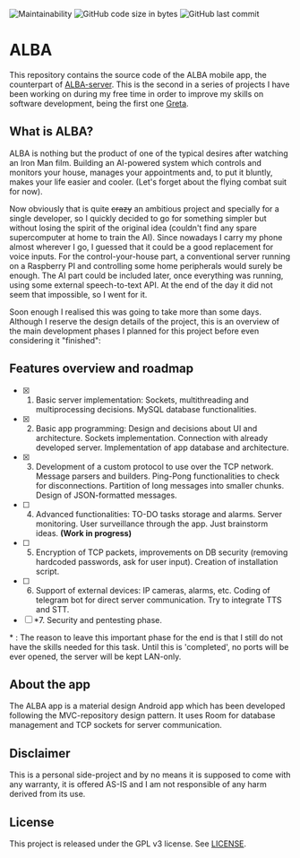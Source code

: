 ![Maintainability](https://img.shields.io/static/v1?label=maintainability&message=DEPRECATED&color=red)
![GitHub code size in bytes](https://img.shields.io/github/languages/code-size/h3xduck/Alba)
![GitHub last commit](https://img.shields.io/github/last-commit/h3xduck/Alba)
# ALBA

This repository contains the source code of the ALBA mobile app, the counterpart of [ALBA-server](https://github.com/h3xduck/Alba-Server/). This is the second in a series of projects I have been working on during my free time in order to improve my skills on software development, being the first one [Greta](https://github.com/h3xduck/Greta/).

## What is ALBA?
ALBA is nothing but the product of one of the typical desires after watching an Iron Man film. Building an AI-powered system which controls and monitors your house, manages your appointments and, to put it bluntly, makes your life easier and cooler. (Let's forget about the flying combat suit for now).

Now obviously that is quite ~~crazy~~ an ambitious project and specially for a single developer, so I quickly decided to go for something simpler but without losing the spirit of the original idea (couldn't find any spare supercomputer at home to train the AI). Since nowadays I carry my phone almost wherever I go, I guessed that it could be a good replacement for voice inputs. For the control-your-house part, a conventional server running on a Raspberry PI and controlling some home peripherals would surely be enough. The AI part could be included later, once everything was running, using some external speech-to-text API. At the end of the day it did not seem that impossible, so I went for it.

Soon enough I realised this was going to take more than some days. Although I reserve the design details of the project, this is an overview of the main development phases I planned for this project before even considering it "finished":

## Features overview and roadmap

- [x] 1. Basic server implementation: Sockets, multithreading and multiprocessing decisions. MySQL database functionalities.
- [x] 2. Basic app programming: Design and decisions about UI and architecture. Sockets implementation. Connection with already developed server. Implementation of app database and architecture.
- [x] 3. Development of a custom protocol to use over the TCP network. Message parsers and builders. Ping-Pong functionalities to check for disconnections. Partition of long messages into smaller chunks. Design of JSON-formatted messages.
- [ ] 4. Advanced functionalities: TO-DO tasks storage and alarms. Server monitoring. User surveillance through the app. Just brainstorm ideas. __(Work in progress)__
- [ ] 5. Encryption of TCP packets, improvements on DB security (removing hardcoded passwords, ask for user input). Creation of installation script.
- [ ] 6. Support of external devices: IP cameras, alarms, etc. Coding of telegram bot for direct server communication. Try to integrate TTS and STT.
- [ ] *7. Security and pentesting phase. 

\* : The reason to leave this important phase for the end is that I still do not have the skills needed for this task. Until this is 'completed', no ports will be ever opened, the server will be kept LAN-only.

## About the app
The ALBA app is a material design Android app which has been developed following the MVC-repository design pattern. It uses Room for database management and  TCP sockets for server communication.

## Disclaimer
This is a personal side-project and by no means it is supposed to come with any warranty, it is offered AS-IS and I am not responsible of any harm derived from its use.

## License
This project is released under the GPL v3 license. See [LICENSE](https://github.com/h3xduck/Alba/blob/master/LICENSE).
